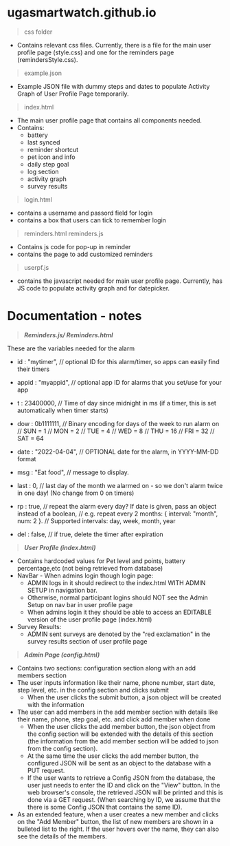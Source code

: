 # ugasmartwatch.github.io 
> css folder
- Contains relevant css files. Currently, there is a file for the main user profile page (style.css) and one for the reminders page (remindersStyle.css).
> example.json
- Example JSON file with dummy steps and dates to populate Activity Graph of User Profile Page temporarily.
> index.html
- The main user profile page that contains all components needed. 
- Contains: 
    - battery
    - last synced
    - reminder shortcut
    - pet icon and info 
    - daily step goal
    - log section 
    - activity graph 
    - survey results
 > login.html
 - contains a username and passord field for login
 - contains a box that users can tick to remember login
 > reminders.html
 > reminders.js
 - Contains js code for pop-up in reminder
 - contains the page to add customized reminders
 > userpf.js
 - contains the javascript needed for main user profile page. Currently, has JS code to populate activity graph and for datepicker.
 
 # Documentation - notes
 
 > ***Reminders.js/ Reminders.html***
 
 These are the variables needed for the alarm
  - id : "mytimer",  // optional ID for this alarm/timer, so apps can easily find their timers
  - appid : "myappid", // optional app ID for alarms that you set/use for your app
  - t : 23400000,    // Time of day since midnight in ms (if a timer, this is set automatically when timer starts)
  - dow : 0b1111111, // Binary encoding for days of the week to run alarm on
    //  SUN = 1
    //  MON = 2
    //  TUE = 4
    //  WED = 8
    //  THU = 16
    //  FRI = 32
    //  SAT = 64

  - date : "2022-04-04", // OPTIONAL date for the alarm, in YYYY-MM-DD format
  - msg : "Eat food",    // message to display.
  - last : 0,            // last day of the month we alarmed on - so we don't alarm twice in one day! (No change from 0 on timers)
  - rp : true,           // repeat the alarm every day? If date is given, pass an object instead of a boolean,
                       // e.g. repeat every 2 months: { interval: "month", num: 2 }.
                       // Supported intervals: day, week, month, year
  - del : false,         // if true, delete the timer after expiration
  > ***User Profile (index.html)***
  - Contains hardcoded values for Pet level and points, battery percentage,etc (not being retrieved from database)
  - NavBar - When admins login though login page: 
    - ADMIN logs in it should redirect to the index.html WITH ADMIN SETUP in navigation bar.
    -  Otherwise, normal participant logins should NOT see the Admin Setup on nav bar in user profile page
    -  When admins login it they should be able to access an EDITABLE version of the user profile page (index.html)
   - Survey Results: 
        - ADMIN sent surveys are denoted by the "red exclamation" in the survey results section of user profile page


   > ***Admin Page (config.html)***

   - Contains two sections: configuration section along with an add members section
   - The user inputs information like their name, phone number, start date, step level, etc. in the config section and clicks submit
        - When the user clicks the submit button, a json object will be created with the information
   - The user can add members in the add member section with details like their name, phone, step goal, etc. and click add member when done
        - When the user clicks the add member button, the json object from the config section will be extended with the details of this
          section (the information from the add member section will be added to json from the config section).
        - At the same time the user clicks the add member button, the configured JSON will be sent as an object to the database with a PUT
          request.
        - If the user wants to retrieve a Config JSON from the database, the user just needs to enter the ID and click on the "View" button.
          In the web browser's console, the retrieved JSON will be printed and this is done via a GET request. (When searching by ID, we 
          assume that the there is some Config JSON that contains the same ID).
   - As an extended feature, when a user creates a new member and clicks on the "Add Member" button, the list of new members are shown in a 
     bulleted list to the right. If the user hovers over the name, they can also see the details of the members.
    
